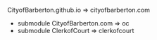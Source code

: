 CityofBarberton.github.io => cityofbarberton.com
 - submodule CityofBarberton.com => oc
 - submodule ClerkofCourt => clerkofcourt
